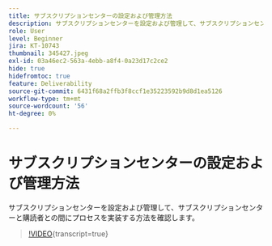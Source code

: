 ```yaml
---
title: サブスクリプションセンターの設定および管理方法
description: サブスクリプションセンターを設定および管理して、サブスクリプションセンターと購読者との間にプロセスを実装する方法を確認します。
role: User
level: Beginner
jira: KT-10743
thumbnail: 345427.jpeg
exl-id: 03a46ec2-563a-4ebb-a8f4-0a23d17c2ce2
hide: true
hidefromtoc: true
feature: Deliverability
source-git-commit: 6431f68a2ffb3f8ccf1e35223592b9d8d1ea5126
workflow-type: tm+mt
source-wordcount: '56'
ht-degree: 0%

---
```


# サブスクリプションセンターの設定および管理方法

サブスクリプションセンターを設定および管理して、サブスクリプションセンターと購読者との間にプロセスを実装する方法を確認します。

>[!VIDEO](https://video.tv.adobe.com/v/345427/?quality=12&learn=on){transcript=true}
